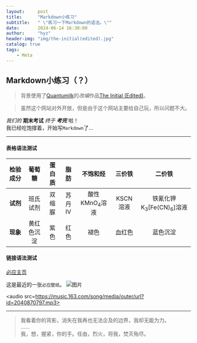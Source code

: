```yaml
---
layout:     post
title:      "Markdown小练习"
subtitle:   " \"练习一下Markdown的语法。\""
date:       2024-06-14 16:30:00
author:     "hyz"
header-img: "img/the-initial(edited).jpg"
catalog: true
tags:
    - Meta
---
```


## Markdown小练习（？）
>背景使用了[Quantumilk](https://b23.tv/VN1501A)的*改编*作品[The Initial (Edited)](https://b23.tv/LZ7VDnM)。

>虽然这个网站对外开放，但是由于这个网站主要给自己玩，所以问题不大。

*我们的* **期末考试** *终于* ***考完*** 啦！<br>
我已经吃饱撑着，开始写`Markdown`了...

__________

#### 表格语法测试

| **检验成分** 	|   葡萄糖   	| 蛋白质 	|  脂肪 	|    不饱和烃   	|  三价铁  	|          二价铁         	|
|:------------:	|:----------:	|:------:	|:-----:	|:-------------:	|:--------:	|:-----------------------:	|
| **试剂**     	|  班氏试剂  	| 双缩脲 	| 苏丹Ⅳ 	| 酸性KMnO<sub>4</sub>溶液 	| KSCN溶液 	| 铁氰化钾K<sub>3</sub>[Fe(CN)<sub>6</sub>]溶液 	|
| **现象**     	| 黄红色沉淀 	| 紫色   	| 红色  	|      褪色     	|  血红色  	|         蓝色沉淀        	|

#### 链接语法测试

[必应主页](bing.com)<br>

这是最近的一张`必应壁纸`。
![图片](https://img.peapix.com/dbc45c6900bb4bca99ad059910dde8c6_UHD.jpg "龙舟池日出，集美区，厦门，中国")

<audio src=https://music.163.com/song/media/outer/url?id=2040870797.mp3></audio>

__________

>我看着你的背影，消失在我再也无法企及的边界，我却无能为力。<br>
>......<br>
>我，想，握紧，你的手。任由，烈火，将我，焚灭殆尽。

